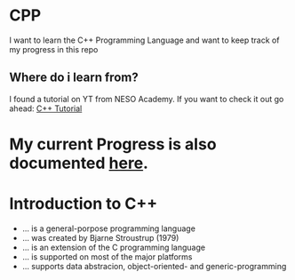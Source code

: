 # CPP
I want to learn the C++ Programming Language and want to keep track of my progress in this repo

## Where do i learn from?
I found a tutorial on YT from NESO Academy. If you want to check it out go ahead: 
[C++ Tutorial](https://www.youtube.com/playlist?list=PLBlnK6fEyqRh6isJ01MBnbNpV3ZsktSyS)

# My current Progress is also documented [here](https://github.com/dpfurners/CPP/blob/master/progress.md).


# Introduction to C++
- ... is a general-porpose programming language
- ... was created by Bjarne Stroustrup (1979)
- ... is an extension of the C programming language
- ... is supported on most of the major platforms
- ... supports data abstracion, object-oriented- and generic-programming
